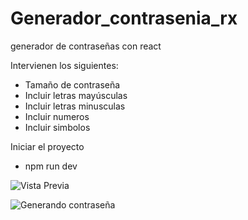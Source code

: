 # Generador_contrasenia_rx
generador de contraseñas con react

Intervienen los siguientes:
* Tamaño de contraseña
* Incluir letras mayúsculas
* Incluir letras minusculas
* Incluir numeros
* Incluir simbolos

Iniciar el proyecto
 - npm run dev


![Vista Previa](https://i.ibb.co/hCs4B3d/procc01.png)

![Generando contraseña](https://i.ibb.co/HqHfnF9/procc02.png)



